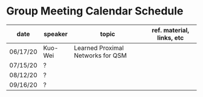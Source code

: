 # Group Meeting Calendar Schedule

| date  | speaker  | topic  | ref. material, links, etc  | 
|---|---|---|---|
| 06/17/20  | Kuo-Wei  | Learned Proximal Networks for QSM  |   |
| 07/15/20  |  ? |   |   |
| 08/12/20  |  ? |   |   |
| 09/16/20  |  ? |   |   |
